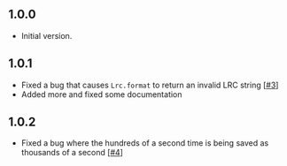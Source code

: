 ## 1.0.0

- Initial version.

## 1.0.1

- Fixed a bug that causes `Lrc.format` to return an invalid LRC string [[#3](https://github.com/Yivan000/lrc/pull/3)]
- Added more and fixed some documentation

## 1.0.2

- Fixed a bug where the hundreds of a second time is being saved as thousands of a second [[#4](https://github.com/Yivan000/lrc/pull/4)]